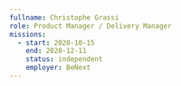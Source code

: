 ```yaml
---
fullname: Christophe Grassi
role: Product Manager / Delivery Manager
missions:
  - start: 2020-10-15
    end: 2020-12-11
    status: independent
    employer: BeNext
---
```


